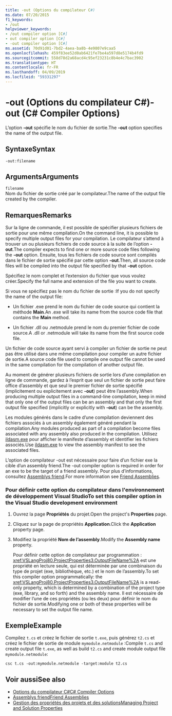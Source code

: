```yaml
---
title: -out (Options du compilateur C#)
ms.date: 07/20/2015
f1_keywords:
- /out
helpviewer_keywords:
- /out compiler option [C#]
- out compiler option [C#]
- -out compiler option [C#]
ms.assetid: 70d91d01-7bd2-4aea-ba8b-4e9807e9caa5
ms.openlocfilehash: 459f83ee52d0ab6421fe7be4a597d8e5174b4fd9
ms.sourcegitcommit: 558d78d2a68acd4c95ef23231c8b4e4c7bac3902
ms.translationtype: HT
ms.contentlocale: fr-FR
ms.lasthandoff: 04/09/2019
ms.locfileid: "59331297"
---
```

# <a name="-out-c-compiler-options"></a><span data-ttu-id="f43a5-102">-out (Options du compilateur C#)</span><span class="sxs-lookup"><span data-stu-id="f43a5-102">-out (C# Compiler Options)</span></span>
<span data-ttu-id="f43a5-103">L’option **-out** spécifie le nom du fichier de sortie.</span><span class="sxs-lookup"><span data-stu-id="f43a5-103">The **-out** option specifies the name of the output file.</span></span>  
  
## <a name="syntax"></a><span data-ttu-id="f43a5-104">Syntaxe</span><span class="sxs-lookup"><span data-stu-id="f43a5-104">Syntax</span></span>  
  
```console  
-out:filename  
```  
  
## <a name="arguments"></a><span data-ttu-id="f43a5-105">Arguments</span><span class="sxs-lookup"><span data-stu-id="f43a5-105">Arguments</span></span>  
 `filename`  
 <span data-ttu-id="f43a5-106">Nom du fichier de sortie créé par le compilateur.</span><span class="sxs-lookup"><span data-stu-id="f43a5-106">The name of the output file created by the compiler.</span></span>  
  
## <a name="remarks"></a><span data-ttu-id="f43a5-107">Remarques</span><span class="sxs-lookup"><span data-stu-id="f43a5-107">Remarks</span></span>  
 <span data-ttu-id="f43a5-108">Sur la ligne de commande, il est possible de spécifier plusieurs fichiers de sortie pour une même compilation.</span><span class="sxs-lookup"><span data-stu-id="f43a5-108">On the command line, it is possible to specify multiple output files for your compilation.</span></span> <span data-ttu-id="f43a5-109">Le compilateur s’attend à trouver un ou plusieurs fichiers de code source à la suite de l’option **-out**.</span><span class="sxs-lookup"><span data-stu-id="f43a5-109">The compiler expects to find one or more source code files following the **-out** option.</span></span> <span data-ttu-id="f43a5-110">Ensuite, tous les fichiers de code source sont compilés dans le fichier de sortie spécifié par cette option **-out**.</span><span class="sxs-lookup"><span data-stu-id="f43a5-110">Then, all source code files will be compiled into the output file specified by that **-out** option.</span></span>  
  
 <span data-ttu-id="f43a5-111">Spécifiez le nom complet et l’extension du fichier que vous voulez créer.</span><span class="sxs-lookup"><span data-stu-id="f43a5-111">Specify the full name and extension of the file you want to create.</span></span>  
  
 <span data-ttu-id="f43a5-112">Si vous ne spécifiez pas le nom du fichier de sortie :</span><span class="sxs-lookup"><span data-stu-id="f43a5-112">If you do not specify the name of the output file:</span></span>  
  
-   <span data-ttu-id="f43a5-113">Un fichier .exe prend le nom du fichier de code source qui contient la méthode **Main**.</span><span class="sxs-lookup"><span data-stu-id="f43a5-113">An .exe will take its name from the source code file that contains the **Main** method.</span></span>  
  
-   <span data-ttu-id="f43a5-114">Un fichier .dll ou .netmodule prend le nom du premier fichier de code source.</span><span class="sxs-lookup"><span data-stu-id="f43a5-114">A .dll or .netmodule will take its name from the first source code file.</span></span>  
  
 <span data-ttu-id="f43a5-115">Un fichier de code source ayant servi à compiler un fichier de sortie ne peut pas être utilisé dans une même compilation pour compiler un autre fichier de sortie.</span><span class="sxs-lookup"><span data-stu-id="f43a5-115">A source code file used to compile one output file cannot be used in the same compilation for the compilation of another output file.</span></span>  
  
 <span data-ttu-id="f43a5-116">Au moment de générer plusieurs fichiers de sortie lors d’une compilation en ligne de commande, gardez à l’esprit que seul un fichier de sortie peut faire office d’assembly et que seul le premier fichier de sortie spécifié (implicitement ou explicitement avec **-out**) peut être l’assembly.</span><span class="sxs-lookup"><span data-stu-id="f43a5-116">When producing multiple output files in a command-line compilation, keep in mind that only one of the output files can be an assembly and that only the first output file specified (implicitly or explicitly with **-out**) can be the assembly.</span></span>  
  
 <span data-ttu-id="f43a5-117">Les modules générés dans le cadre d’une compilation deviennent des fichiers associés à un assembly également généré pendant la compilation.</span><span class="sxs-lookup"><span data-stu-id="f43a5-117">Any modules produced as part of a compilation become files associated with any assembly also produced in the compilation.</span></span> <span data-ttu-id="f43a5-118">Utilisez [ildasm.exe](../../../framework/tools/ildasm-exe-il-disassembler.md) pour afficher le manifeste d’assembly et identifier les fichiers associés.</span><span class="sxs-lookup"><span data-stu-id="f43a5-118">Use [ildasm.exe](../../../framework/tools/ildasm-exe-il-disassembler.md) to view the assembly manifest to see the associated files.</span></span>  
  
 <span data-ttu-id="f43a5-119">L’option de compilateur -out est nécessaire pour faire d’un fichier exe la cible d’un assembly friend.</span><span class="sxs-lookup"><span data-stu-id="f43a5-119">The -out compiler option is required in order for an exe to be the target of a friend assembly.</span></span> <span data-ttu-id="f43a5-120">Pour plus d’informations, consultez [Assemblys friend](../../../standard/assembly/friend-assemblies.md).</span><span class="sxs-lookup"><span data-stu-id="f43a5-120">For more information see [Friend Assemblies](../../../standard/assembly/friend-assemblies.md).</span></span>  
  
### <a name="to-set-this-compiler-option-in-the-visual-studio-development-environment"></a><span data-ttu-id="f43a5-121">Pour définir cette option du compilateur dans l'environnement de développement Visual Studio</span><span class="sxs-lookup"><span data-stu-id="f43a5-121">To set this compiler option in the Visual Studio development environment</span></span>  
  
1. <span data-ttu-id="f43a5-122">Ouvrez la page **Propriétés** du projet.</span><span class="sxs-lookup"><span data-stu-id="f43a5-122">Open the project's **Properties** page.</span></span>  
  
2. <span data-ttu-id="f43a5-123">Cliquez sur la page de propriétés **Application**.</span><span class="sxs-lookup"><span data-stu-id="f43a5-123">Click the **Application** property page.</span></span>  
  
3. <span data-ttu-id="f43a5-124">Modifiez la propriété **Nom de l’assembly**.</span><span class="sxs-lookup"><span data-stu-id="f43a5-124">Modify the **Assembly name** property.</span></span>  
  
     <span data-ttu-id="f43a5-125">Pour définir cette option de compilateur par programmation : <xref:VSLangProj80.ProjectProperties3.OutputFileName%2A> est une propriété en lecture seule, qui est déterminée par une combinaison du type de projet (exe, bibliothèque, etc.) et le nom de l’assembly.</span><span class="sxs-lookup"><span data-stu-id="f43a5-125">To set this compiler option programmatically: the <xref:VSLangProj80.ProjectProperties3.OutputFileName%2A> is a read-only property, which is determined by a combination of the project type (exe, library, and so forth) and the assembly name.</span></span> <span data-ttu-id="f43a5-126">Il est nécessaire de modifier l’une de ces propriétés (ou les deux) pour définir le nom du fichier de sortie.</span><span class="sxs-lookup"><span data-stu-id="f43a5-126">Modifying one or both of these properties will be necessary to set the output file name.</span></span>  
  
## <a name="example"></a><span data-ttu-id="f43a5-127">Exemple</span><span class="sxs-lookup"><span data-stu-id="f43a5-127">Example</span></span>  
 <span data-ttu-id="f43a5-128">Compilez `t.cs` et créez le fichier de sortie `t.exe`, puis générez `t2.cs` et créez le fichier de sortie de module `mymodule.netmodule` :</span><span class="sxs-lookup"><span data-stu-id="f43a5-128">Compile `t.cs` and create output file `t.exe`, as well as build `t2.cs` and create module output file `mymodule.netmodule`:</span></span>  
  
```console  
csc t.cs -out:mymodule.netmodule -target:module t2.cs  
```  
  
## <a name="see-also"></a><span data-ttu-id="f43a5-129">Voir aussi</span><span class="sxs-lookup"><span data-stu-id="f43a5-129">See also</span></span>

- [<span data-ttu-id="f43a5-130">Options du compilateur C#</span><span class="sxs-lookup"><span data-stu-id="f43a5-130">C# Compiler Options</span></span>](../../../csharp/language-reference/compiler-options/index.md)
- [<span data-ttu-id="f43a5-131">Assemblys friend</span><span class="sxs-lookup"><span data-stu-id="f43a5-131">Friend Assemblies</span></span>](../../../standard/assembly/friend-assemblies.md)
- [<span data-ttu-id="f43a5-132">Gestion des propriétés des projets et des solutions</span><span class="sxs-lookup"><span data-stu-id="f43a5-132">Managing Project and Solution Properties</span></span>](/visualstudio/ide/managing-project-and-solution-properties)
